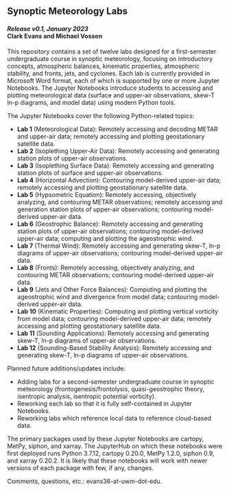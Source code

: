 <h2>Synoptic Meteorology Labs</h2>
<h4><i>Release v0.1, January 2023</i><br>Clark Evans and Michael Vossen</h4>

This repository contains a set of twelve labs designed for a first-semester undergraduate course in synoptic meteorology, focusing on introductory concepts, atmospheric balances, kinematic properties, atmospheric stability, and fronts, jets, and cyclones. Each lab is currently provided in Microsoft Word format, each of which is supported by one or more Jupyter Notebooks. The Jupyter Notebooks introduce students to accessing and plotting meteorological data (surface and upper-air observations, skew-T ln-p diagrams, and model data) using modern Python tools.

The Jupyter Notebooks cover the following Python-related topics:
<ul>
  <li><b>Lab 1</b> (Meteorological Data): Remotely accessing and decoding METAR and upper-air data; remotely accessing and plotting geostationary satellite data.</li>
  <li><b>Lab 2</b> (Isoplething Upper-Air Data): Remotely accessing and generating station plots of upper-air observations.</li>
  <li><b>Lab 3</b> (Isoplething Surface Data): Remotely accessing and generating station plots of surface and upper-air observations.</li>
  <li><b>Lab 4</b> (Horizontal Advection): Contouring model-derived upper-air data; remotely accessing and plotting geostationary satellite data.</li>
  <li><b>Lab 5</b> (Hypsometric Equation): Remotely accessing, objectively analyzing, and contouring METAR observations; remotely accessing and generation station plots of upper-air observations; contouring model-derived upper-air data.</li>
  <li><b>Lab 6</b> (Geostrophic Balance): Remotely accessing and generating station plots of upper-air observations; contouring model-derived upper-air data; computing and plotting the ageostrophic wind.</li>
  <li><b>Lab 7</b> (Thermal Wind): Remotely accessing and generating skew-T, ln-p diagrams of upper-air observations; contouring model-derived upper-air data.</li>
  <li><b>Lab 8</b> (Fronts): Remotely accessing, objectively analyzing, and contouring METAR observations; contouring model-derived upper-air data.</li>
  <li><b>Lab 9</b> (Jets and Other Force Balances): Computing and plotting the ageostrophic wind and divergence from model data; contouring model-derived upper-air data.</li>
  <li><b>Lab 10</b> (Kinematic Properties): Computing and plotting vertical vorticity from model data; contouring model-derived upper-air data; remotely accessing and plotting geostationary satellite data.</li>
  <li><b>Lab 11</b> (Sounding Applications): Remotely accessing and generating skew-T, ln-p diagrams of upper-air observations.</li>
  <li><b>Lab 12</b> (Sounding-Based Stability Analysis): Remotely accessing and generating skew-T, ln-p diagrams of upper-air observations.</li>
</ul>

Planned future additions/updates include:
<ul>
  <li>Adding labs for a second-semester undergraduate course in synoptic meteorology (frontogenesis/frontolysis, quasi-geostrophic theory, isentropic analysis, isentropic potential vorticity).</li>
  <li>Reworking each lab so that it is fully self-contained in Jupyter Notebooks.</li>
  <li>Reworking labs which reference local data to reference cloud-based data.</li>
</ul>

The primary packages used by these Jupyter Notebooks are cartopy, MetPy, siphon, and xarray. The JupyterHub on which these notebooks were first deployed runs Python 3.7.12, cartopy 0.20.0, MetPy 1.2.0, siphon 0.9, and xarray 0.20.2. It is likely that these notebooks will work with newer versions of each package with few, if any, changes.

Comments, questions, etc.: evans36-at-uwm-dot-edu.

